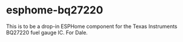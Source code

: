 # esphome-bq27220
This is to be a drop-in ESPHome component for the Texas Instruments BQ27220 fuel gauge IC. For Dale.
